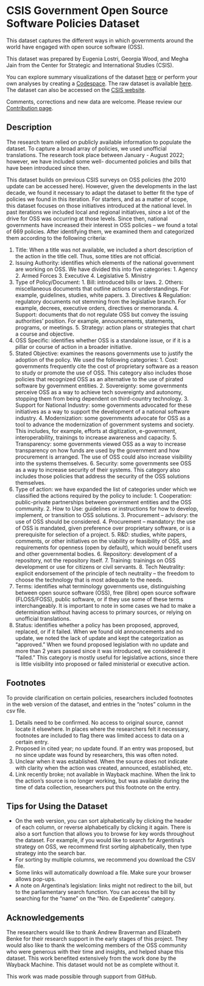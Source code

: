 # CSIS Government Open Source Software Policies Dataset

This dataset captures the different ways in which governments around the world have engaged
with open source software (OSS).

This dataset was prepared by Eugenia Lostri, Georgia Wood, and Megha Jain from the Center for Strategic and International Studies (CSIS).

You can explore summary visualizations of the dataset [here](https://github.github.com/government-open-source-policies/) or perform your own analyses by creating a [Codespace](https://github.com/codespaces/new?hide_repo_select=true&ref=main&repo=github/government-open-source-policies). The raw dataset is available [here](https://github.com/github/government-open-source-policies/blob/main/data/OSS.Dataset.-.December.2022.v3.csv). The dataset can also be accessed on the [CSIS website](https://www.csis.org/programs/strategic-technologies-program/government-open-source-software-policies).

Comments, corrections and new data are welcome. Please review our [Contribution page](./CONTRIBUTING.md).

## Description

The research team relied on publicly available information to
populate the dataset. To capture a broad array of policies, we used unofficial translations. The
research took place between January - August 2022; however, we have included some well-
documented policies and bills that have been introduced since then.

This dataset builds on previous CSIS surveys on OSS policies (the 2010 update can be accessed
here). However, given the developments in the last decade, we found it necessary to adapt the
dataset to better fit the type of policies we found in this iteration. For starters, and as a matter of
scope, this dataset focuses on those initiatives introduced at the national level. In past iterations
we included local and regional initiatives, since a lot of the drive for OSS was occurring at those
levels. Since then, national governments have increased their interest in OSS policies – we found
a total of 669 policies. After identifying them, we examined them and categorized them
according to the following criteria:

1. Title: When a title was not available, we included a short description of the action in the
   title cell. Thus, some titles are not official.
2. Issuing Authority: identifies which elements of the national government are working on
   OSS. We have divided this into five categories: 1. Agency 2. Armed Forces 3. Executive 4. Legislative 5. Ministry
3. Type of Policy/Document: 1. Bill: introduced bills or laws. 2. Others: miscellaneous documents that outline actions or understandings. For
   example, guidelines, studies, white papers. 3. Directives &amp; Regulation: regulatory documents not stemming from the legislative
   branch. For example, decrees, executive orders, directives or memoranda. 4. Support: documents that do not regulate OSS but convey the issuing authorities’
   position. For example, announcements, statements, programs, or meetings. 5. Strategy: action plans or strategies that chart a course and objective.
4. OSS Specific: identifies whether OSS is a standalone issue, or if it is a pillar or course of
   action in a broader initiative.
5. Stated Objective: examines the reasons governments use to justify the adoption of the
   policy. We used the following categories: 1. Cost: governments frequently cite the cost of proprietary software as a reason to
   study or promote the use of OSS. This category also includes those policies that
   recognized OSS as an alternative to the use of pirated software by government
   entities. 2. Sovereignty: some governments perceive OSS as a way to achieve tech
   sovereignty and autonomy, stopping them from being dependent on third-country
   technology. 3. Support for National Industry: some governments advocated for these initiatives
   as a way to support the development of a national software industry. 4. Modernization: some governments advocate for OSS as a tool to advance the
   modernization of government systems and society. This includes, for example,
   efforts at digitization, e-government, interoperability, trainings to increase
   awareness and capacity. 5. Transparency: some governments viewed OSS as a way to increase transparency
   on how funds are used by the government and how procurement is arranged. The
   use of OSS could also increase visibility into the systems themselves. 6. Security: some governments see OSS as a way to increase security of their
   systems. This category also includes those policies that address the security of the
   OSS solutions themselves.
6. Type of action: we have expanded the list of categories under which we classified the
   actions required by the policy to include: 1. Cooperation: public-private partnerships between government entities and the
   OSS community. 2. How to Use: guidelines or instructions for how to develop, implement, or
   transition to OSS solutions. 3. Procurement – advisory: the use of OSS should be considered. 4. Procurement – mandatory: the use of OSS is mandated, given preference over
   proprietary software, or is a prerequisite for selection of a project. 5. R&amp;D: studies, white papers, comments, or other initiatives on the viability or
   feasibility of OSS, and requirements for openness (open by default), which would
   benefit users and other governmental bodies. 6. Repository: development of a repository, not the repository itself. 7. Training: trainings on OSS development or use for citizens or civil servants. 8. Tech Neutrality: explicit endorsement of the principle of tech neutrality – the
   freedom to choose the technology that is most adequate to the needs.
7. Terms: identifies what terminology governments use, distinguishing between open source
   software (OSS), free (libre) open source software (FLOSS/FOSS), public software, or if
   they use some of these terms interchangeably. It is important to note in some cases we
   had to make a determination without having access to primary sources, or relying on
   unofficial translations.
8. Status: identifies whether a policy has been proposed, approved, replaced, or if it failed.
   When we found old announcements and no update, we noted the lack of update and kept
   the categorization as “approved.” When we found proposed legislation with no update and more than 2 years passed since it was introduced, we considered it “failed.” This
   category is mostly useful for legislative actions, since there is little visibility into
   proposed or failed ministerial or executive action.

## Footnotes

To provide clarification on certain policies, researchers included footnotes in the web version of
the dataset, and entries in the “notes” column in the csv file.

1. Details need to be confirmed. No access to original source, cannot locate it elsewhere. In
   places where the researchers felt it necessary, footnotes are included to flag there was limited
   access to data on a certain entry.
2. Proposed in cited year; no update found. If an entry was proposed, but no since update was
   found by researchers, this was often noted.
3. Unclear when it was established. When the source does not indicate with clarity when the
   action was created, announced, established, etc.
4. Link recently broke; not available in Wayback machine. When the link to the action’s source
   is no longer working, but was available during the time of data collection, researchers put this
   footnote on the entry.

## Tips for Using the Dataset

- On the web version, you can sort alphabetically by clicking the header of each column, or
  reverse alphabetically by clicking it again. There is also a sort function that allows you to
  browse for key words throughout the dataset. For example, if you would like to search for
  Argentina’s strategy on OSS, we recommend first sorting alphabetically, then type
  strategy into the search bar.
- For sorting by multiple columns, we recommend you download the CSV file.
- Some links will automatically download a file. Make sure your browser allows pop-ups.
- A note on Argentina’s legislation: links might not redirect to the bill, but to the
  parliamentary search function. You can access the bill by searching for the “name” on the
  “Nro. de Expediente” category.

## Acknowledgements

The researchers would like to thank Andrew Braverman and Elizabeth Benke for their research
support in the early stages of this project. They would also like to thank the welcoming members
of the OSS community who were generous with their time and insights, and helped shape this
dataset.
This work benefited extensively from the work done by the Wayback Machine. This dataset
would not be as complete without it.

This work was made possible through support from GitHub.
